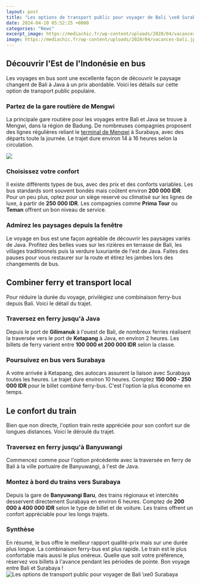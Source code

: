 ```yaml
---
layout: post
title: "Les options de transport public pour voyager de Bali \xe0 Surabaya"
date: 2024-04-10 05:52:25 +0000
categories: "News"
excerpt_image: https://mediachic.fr/wp-content/uploads/2020/04/vacances-bali.jpeg
image: https://mediachic.fr/wp-content/uploads/2020/04/vacances-bali.jpeg
---
```


## Découvrir l'Est de l'Indonésie en bus
Les voyages en bus sont une excellente façon de découvrir le paysage changent de Bali à Java à un prix abordable. Voici les détails sur cette option de transport public populaire.
### Partez de la gare routière de Mengwi 
La principale gare routière pour les voyages entre Bali et Java se trouve à Mengwi, dans la région de Badung. De nombreuses compagnies proposent des lignes régulières reliant le [terminal de Mengwi](https://jnewshub.github.io/2023-10-30-riyadh-vs-tehran-a-comparison-of-living-costs-and-lifestyles/) à Surabaya, avec des départs toute la journée. Le trajet dure environ 14 à 16 heures selon la circulation. 

![](https://i.pinimg.com/originals/92/b2/a1/92b2a13e12469d52da6d72178c37f9e8.jpg)
### Choisissez votre confort
Il existe différents types de bus, avec des prix et des conforts variables. Les bus standards sont souvent bondés mais coûtent environ **200 000 IDR**. Pour un peu plus, optez pour un siège reservé ou climatisé sur les lignes de luxe, à partir de **250 000 IDR**. Les compagnies comme **Prima Tour** ou **Teman** offrent un bon niveau de service.
### Admirez les paysages depuis la fenêtre 
Le voyage en bus est une façon agréable de découvrir les paysages variés de Java. Profitez des belles vues sur les rizières en terrasse de Bali, les villages traditionnels puis la verdure luxuriante de l'est de Java. Faites des pauses pour vous restaurer sur la route et étirez les jambes lors des changements de bus.
## Combiner ferry et transport local
Pour réduire la durée du voyage, privilégiez une combinaison ferry-bus depuis Bali. Voici le détail du trajet. 
### Traversez en ferry jusqu'à Java
Depuis le port de **Gilimanuk** à l'ouest de Bali, de nombreux ferries réalisent la traversée vers le port de **Ketapang** à Java, en environ 2 heures. Les billets de ferry varient entre **100 000 et 200 000 IDR** selon la classe. 
### Poursuivez en bus vers Surabaya
A votre arrivée à Ketapang, des autocars assurent la liaison avec Surabaya toutes les heures. Le trajet dure environ 10 heures. Comptez **150 000 - 250 000 IDR** pour le billet combiné ferry-bus. C'est l'option la plus économe en temps.
## Le confort du train 
Bien que non directe, l'option train reste appréciée pour son confort sur de longues distances. Voici le déroulé du trajet. 
### Traversez en ferry jusqu'à Banyuwangi
Commencez comme pour l'option précédente avec la traversée en ferry de Bali à la ville portuaire de Banyuwangi, à l'est de Java. 
### Montez à bord du trains vers Surabaya
Depuis la gare de **Banyuwangi Baru**, des trains régionaux et intercités desservent directement Surabaya en environ 6 heures. Comptez de **200 000 à 400 000 IDR** selon le type de billet et de voiture. Les trains offrent un confort appréciable pour les longs trajets.
### Synthèse
En résumé, le bus offre le meilleur rapport qualité-prix mais sur une durée plus longue. La combinaison ferry-bus est plus rapide. Le train est le plus confortable mais aussi le plus onéreux. Quelle que soit votre préférence, réservez vos billets à l'avance pendant les périodes de pointe. Bon voyage entre Bali et Surabaya !
![Les options de transport public pour voyager de Bali \xe0 Surabaya](https://mediachic.fr/wp-content/uploads/2020/04/vacances-bali.jpeg)